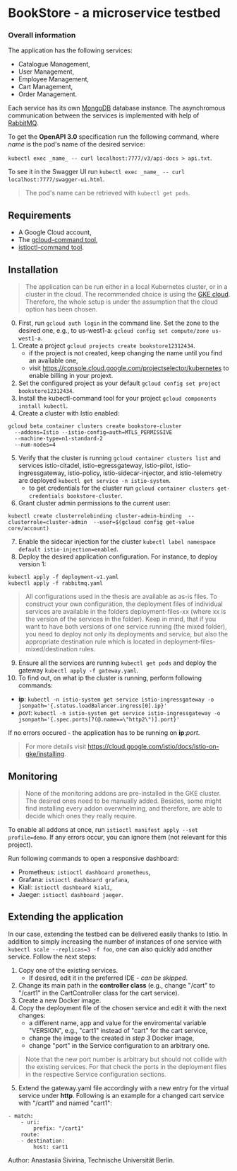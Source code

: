 # BookStore - a microservice testbed


### Overall information

The application has the following services:

* Catalogue Management,
* User Management,
* Employee Management,
* Cart Management,
* Order Management.

Each service has its own [MongoDB](https://www.mongodb.com/de) database instance. The asynchromous communication between the services is implemented with help of [RabbitMQ](https://www.rabbitmq.com/).

To get the **OpenAPI 3.0** specification run the following command, where _name_ is the pod's name of the desired service:

`kubectl exec _name_ -- curl localhost:7777/v3/api-docs > api.txt`.

To see it in the Swagger UI run `kubectl exec _name_ -- curl localhost:7777/swagger-ui.html`.

> The pod's name can be retrieved with `kubectl get pods`.

## Requirements

- A Google Cloud account,
- The [gcloud-command tool](https://cloud.google.com/sdk/docs/quickstart),
- [istioctl-command tool](https://istio.io/latest/docs/setup/getting-started/#download).

## Installation

> The application can be run either in a local Kubernetes cluster, or in a cluster in the cloud. The recommended choice is using the [GKE cloud](https://cloud.google.com/kubernetes-engine). Therefore, the whole setup is under the assumption that the cloud option has been chosen.

0. First, run `gcloud auth login` in the command line. Set the zone to the desired one, e.g., to us-west1-a: `gcloud config set compute/zone us-west1-a`.
1. Create a project `gcloud projects create bookstore12312434`.
   - if the project is not created, keep changing the name until you find an available one,
   - visit https://console.cloud.google.com/projectselector/kubernetes to enable billing in your projext.
2. Set the configured project as your default `gcloud config set project bookstore12312434`.
3. Install the kubectl-command tool for your project `gcloud components install kubectl`.
4. Create a cluster with Istio enabled: 

  ```
  gcloud beta container clusters create bookstore-cluster 
    --addons=Istio --istio-config=auth=MTLS_PERMISSIVE 
    --machine-type=n1-standard-2 
    --num-nodes=4
  ```
5. Verify that the cluster is running `gcloud container clusters list` and services istio-citadel, istio-egressgateway, istio-pilot, istio-ingressgateway, istio-policy, istio-sidecar-injector, and istio-telemetry are deployed `kubectl get service -n istio-system`.
    - to get credentials for the cluster run `gcloud container clusters get-credentials bookstore-cluster`.
6. Grant cluster admin permissions to the current user:

`kubectl create clusterrolebinding cluster-admin-binding 
    --clusterrole=cluster-admin 
    --user=$(gcloud config get-value core/account)`
    
7. Enable the sidecar injection for the cluster `kubectl label namespace default istio-injection=enabled`.
8. Deploy the desired application configuration. For instance, to deploy version 1:

```
kubectl apply -f deployment-v1.yaml
kubectl apply -f rabbitmq.yaml
```

>All configurations used in the thesis are available as as-is files. To construct your own configuration, the deployment files of individual services are available in the folders deployment-files-xx (where xx is the version of the services in the folder). Keep in mind, that if you want to have both versions of one service running (the mixed folder), you need to deploy not only its deployments and service, but also the appropriate destination rule which is located in deployment-files-mixed/destination rules.

9. Ensure all the services are running `kubectl get pods` and deploy the gateway `kubectl apply -f gateway.yaml`.
10. To find out, on what ip the cluster is running, perform following commands: 

  - **ip**: `kubectl -n istio-system get service istio-ingressgateway -o jsonpath='{.status.loadBalancer.ingress[0].ip}'`
  - _port_: `kubectl -n istio-system get service istio-ingressgateway -o jsonpath='{.spec.ports[?(@.name==\"http2\")].port}'`

If no errors occured - the application has to be running on **ip**:_port_.

 > For more details visit https://cloud.google.com/istio/docs/istio-on-gke/installing.

## Monitoring

> None of the monitoring addons are pre-installed in the GKE cluster. The desired ones need to be manually added. Besides, some might find installing every addon overwhelming, and therefore, are able to decide which ones they really require.


To enable all addons at once, run `istioctl manifest apply --set profile=demo`. If any errors occur, you can ignore them (not relevant for this project).

Run following commands to open a responsive dashboard:

* Prometheus: `istioctl dashboard prometheus`,
* Grafana: `istioctl dashboard grafana`,
* Kiali: `istioctl dashboard kiali`,
* Jaeger: `istioctl dashboard jaeger`.


## Extending the application

In our case, extending the testbed can be delivered easily thanks to Istio. In addition to simply increasing the number of instances of one service with `kubectl scale --replicas=3 -f foo`, one can also quickly add another service. Follow the next steps:
1. Copy one of the existing services.
    - If desired, edit it in the preferred IDE - _can be skipped_.
2. Change its main path in the **controller class** (e.g., change "/cart" to "/cart1" in the CartController class for the cart service).
3. Create a new Docker image.
4. Copy the deployment file of the chosen service and edit it with the next changes:
    - a different name, app and value for the enviromental variable "VERSION", e.g., "cart1" instead of "cart" for the cart service,
    - change the image to the created in _step 3_ Docker image,
    - change "port" in the Service configuration to an arbitrary one.

> Note that the new port number is arbitrary but should not collide with the existing services. For that check the ports in the deployment files in the respective Service configuration sections.
  
5. Extend the gateway.yaml file accordingly with a new entry for the virtual service under **http**. Following is an example for a changed cart service with "/cart1" and named "cart1": 
```
- match:
    - uri:
        prefix: "/cart1"
    route:
    - destination:
        host: cart1
 ```  

Author: Anastasiia Sivirina, Technische Universität Berlin.
       




  



